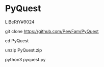 # PyQuest

LiBeRtY#9024

git clone https://github.com/PewFam/PyQuest

cd PyQuest

unzip PyQuest.zip

python3 pyquest.py
